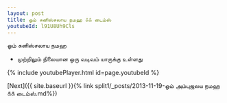 ```yaml
---
layout: post
title: ஓம் சுனிஸ்சலாய நமஹ ௧௧ டைம்ஸ்
youtubeId: l91U8Uh9Cls
---
```

 
 
 ஓம் சுனிஸ்சலாய நமஹ  
 
 -  முற்றிலும் நிலையான ஒரு வடிவம் யாருக்கு உள்ளது 
 
  
 
  
 
 
 
 
 
 


{% include youtubePlayer.html id=page.youtubeId %}
 
[Next]({{ site.baseurl }}{% link  split1/_posts/2013-11-19-ஓம் அம்புஜலய நமஹ ௧௧ டைம்ஸ்.md%})
 
